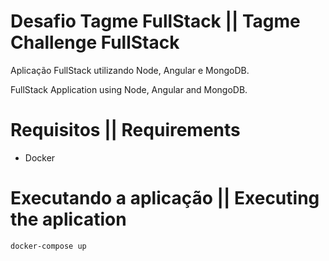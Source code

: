 # Desafio Tagme FullStack || Tagme Challenge FullStack

Aplicação FullStack utilizando Node, Angular e MongoDB.

FullStack Application using Node, Angular and MongoDB.

# Requisitos || Requirements

- Docker

# Executando a aplicação || Executing the aplication

```
docker-compose up
```

